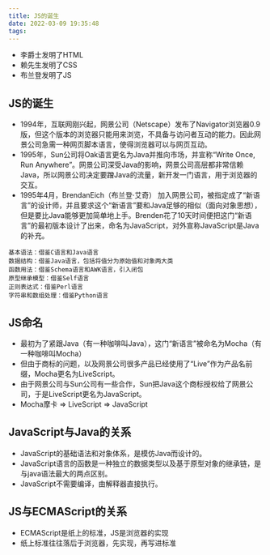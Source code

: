 ```yaml
---
title: JS的诞生
date: 2022-03-09 19:35:48
tags:
---
```

- 李爵士发明了HTML
- 赖先生发明了CSS
- 布兰登发明了JS

## JS的诞生
- 1994年，互联网刚兴起，网景公司（Netscape）发布了Navigator浏览器0.9版，但这个版本的浏览器只能用来浏览，不具备与访问者互动的能力。因此网景公司急需一种网页脚本语言，使得浏览器可以与网页互动。
- 1995年，Sun公司将Oak语言更名为Java并推向市场，并宣称“Write Once, Run Anywhere”。网景公司深受Java的影响，网景公司高层都非常信赖Java，所以网景公司决定要蹭Java的流量，新开发一门语言，用于浏览器的交互。
- 1995年4月，BrendanEich（布兰登·艾奇） 加入网景公司，被指定成了“新语言”的设计师，并且要求这个“新语言”要和Java足够的相似（面向对象思想），但是要比Java能够更加简单地上手。Brenden花了10天时间便把这门“新语言”的最初版本设计了出来，命名为JavaScript，对外宣称JavaScript是Java的补充。

```
基本语法：借鉴C语言和Java语言
数据结构：借鉴Java语言，包括将值分为原始值和对象两大类
函数用法：借鉴Schema语言和AWK语言，引入闭包
原型继承模型：借鉴Self语言
正则表达式：借鉴Perl语言
字符串和数组处理：借鉴Python语言
```

## JS命名
- 最初为了紧跟Java（有一种咖啡叫Java），这门“新语言”被命名为Mocha（有一种咖啡叫Mocha）
- 但由于商标的问题，以及网景公司很多产品已经使用了“Live”作为产品名前缀，Mocha更名为LiveScript。
- 由于网景公司与Sun公司有一些合作，Sun把Java这个商标授权给了网景公司，于是LiveScript更名为JavaScript。
- Mocha摩卡 => LiveScript => JavaScript

## JavaScript与Java的关系
- JavaScript的基础语法和对象体系，是模仿Java而设计的。
- JavaScript语言的函数是一种独立的数据类型以及基于原型对象的继承链，是与java语法最大的两点区别。
- JavaScript不需要编译，由解释器直接执行。

## JS与ECMAScript的关系
- ECMAScript是纸上的标准，JS是浏览器的实现
- 纸上标准往往落后于浏览器，先实现，再写进标准
